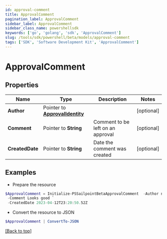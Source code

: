```yaml
---
id: approval-comment
title: ApprovalComment
pagination_label: ApprovalComment
sidebar_label: ApprovalComment
sidebar_class_name: powershellsdk
keywords: ['go', 'golang', 'sdk', 'ApprovalComment'] 
slug: /tools/sdk/powershell/beta/models/approval-comment
tags: ['SDK', 'Software Development Kit', 'ApprovalComment']
---
```



# ApprovalComment

## Properties

Name | Type | Description | Notes
------------ | ------------- | ------------- | -------------
**Author** |  Pointer to [**ApprovalIdentity**](approval-identity) |  | [optional] 
**Comment** |  Pointer to **String** | Comment to be left on an approval | [optional] 
**CreatedDate** |  Pointer to **String** | Date the comment was created | [optional] 

## Examples

- Prepare the resource
```powershell
$ApprovalComment = Initialize-PSSailpointBetaApprovalComment  -Author null `
 -Comment Looks good `
 -CreatedDate 2023-04-12T23:20:50.52Z
```

- Convert the resource to JSON
```powershell
$ApprovalComment | ConvertTo-JSON
```


[[Back to top]](#) 


